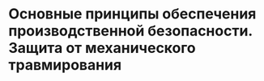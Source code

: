 # Основные принципы обеспечения производственной безопасности. Защита от механического травмирования

